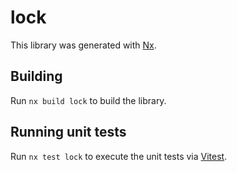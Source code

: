 # lock

This library was generated with [Nx](https://nx.dev).

## Building

Run `nx build lock` to build the library.

## Running unit tests

Run `nx test lock` to execute the unit tests via [Vitest](https://vitest.dev/).
